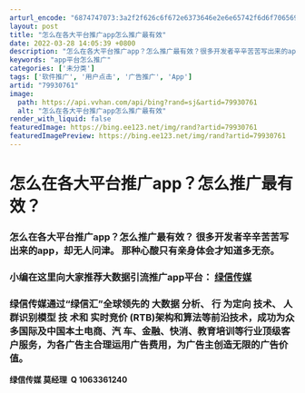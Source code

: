 ```yaml
---
arturl_encode: "6874747073:3a2f2f626c6f672e6373646e2e6e65742f6d6f70656977656e:2f61727469636c652f64657461696c732f3739393330373631"
layout: post
title: "怎么在各大平台推广app怎么推广最有效"
date: 2022-03-28 14:05:39 +0800
description: "怎么在各大平台推广app？怎么推广最有效？很多开发者辛辛苦苦写出来的app，却无人问津。那种心酸只有"
keywords: "app平台怎么推广"
categories: ['未分类']
tags: ['软件推广', '用户点击', '广告推广', 'App']
artid: "79930761"
image:
  path: https://api.vvhan.com/api/bing?rand=sj&artid=79930761
  alt: "怎么在各大平台推广app怎么推广最有效"
render_with_liquid: false
featuredImage: https://bing.ee123.net/img/rand?artid=79930761
featuredImagePreview: https://bing.ee123.net/img/rand?artid=79930761
---
```


# 怎么在各大平台推广app？怎么推广最有效？

### 怎么在各大平台推广app？怎么推广最有效？ 很多开发者辛辛苦苦写出来的app，却无人问津。 那种心酸只有亲身体会才知道多无奈。

### 小编在这里向大家推荐大数据引流推广app平台： [绿信传媒](http://www.lvxinchuanmei.com/)

### 绿信传媒通过“绿信汇”全球领先的 大数据 分析、 行 为定向 技术、 人群识别模型 技 术和 实时竞价 (RTB)架构和算法等前沿技术，成功为众多国际及中国本土电商、汽 车、金融、快消、教育培训等行业顶级客户服务，为各广告主合理运用广告费用，为广告主创造无限的广告价值。

**绿信传媒 莫经理  Q
1063361240**

###